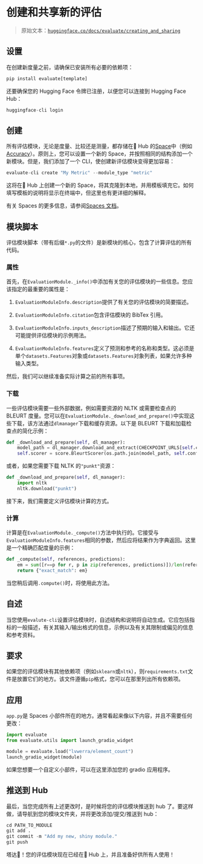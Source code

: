 # 创建和共享新的评估

> 原始文本：[`huggingface.co/docs/evaluate/creating_and_sharing`](https://huggingface.co/docs/evaluate/creating_and_sharing)

## 设置

在创建新度量之前，请确保已安装所有必要的依赖项：

```py
pip install evaluate[template]
```

还要确保您的 Hugging Face 令牌已注册，以便您可以连接到 Hugging Face Hub：

```py
huggingface-cli login
```

## 创建

所有评估模块，无论是度量、比较还是测量，都存储在🤗 Hub 的[Space](https://huggingface.co/docs/hub/spaces)中（例如[Accuracy](https://huggingface.co/spaces/evaluate-metric/accuracy)）。原则上，您可以设置一个新的 Space，并按照相同的结构添加一个新模块。但是，我们添加了一个 CLI，使创建新评估模块变得更加容易：

```py
evaluate-cli create "My Metric" --module_type "metric"
```

这将在🤗 Hub 上创建一个新的 Space，将其克隆到本地，并用模板填充它。如何填写模板的说明将显示在终端中，但这里也有更详细的解释。

有关 Spaces 的更多信息，请参阅[Spaces 文档](https://huggingface.co/docs/hub/spaces)。

## 模块脚本

评估模块脚本（带有后缀`*.py`的文件）是新模块的核心，包含了计算评估的所有代码。

### 属性

首先，在`EvaluationModule._info()`中添加有关您的评估模块的一些信息。您应该指定的最重要的属性是：

1.  `EvaluationModuleInfo.description`提供了有关您的评估模块的简要描述。

1.  `EvaluationModuleInfo.citation`包含评估模块的 BibTex 引用。

1.  `EvaluationModuleInfo.inputs_description`描述了预期的输入和输出。它还可能提供评估模块的示例用法。

1.  `EvaluationModuleInfo.features`定义了预测和参考的名称和类型。这必须是单个`datasets.Features`对象或`datasets.Features`对象列表，如果允许多种输入类型。

然后，我们可以继续准备实际计算之前的所有事项。

### 下载

一些评估模块需要一些外部数据，例如需要资源的 NLTK 或需要检查点的 BLEURT 度量。您可以在`EvaluationModule._download_and_prepare()`中实现这些下载，该方法通过`dlmanager`下载和缓存资源。以下是 BLEURT 下载和加载检查点的简化示例：

```py
def _download_and_prepare(self, dl_manager):
    model_path = dl_manager.download_and_extract(CHECKPOINT_URLS[self.config_name])
    self.scorer = score.BleurtScorer(os.path.join(model_path, self.config_name))
```

或者，如果您需要下载 NLTK 的`"punkt"`资源：

```py
def _download_and_prepare(self, dl_manager):
    import nltk
    nltk.download("punkt")
```

接下来，我们需要定义评估模块计算的方式。

### 计算

计算是在`EvaluationModule._compute()`方法中执行的。它接受与`EvaluationModuleInfo.features`相同的参数，然后应将结果作为字典返回。这里是一个精确匹配度量的示例：

```py
def _compute(self, references, predictions):
    em = sum([r==p for r, p in zip(references, predictions)])/len(references)
    return {"exact_match": em}
```

当您稍后调用`.compute()`时，将使用此方法。

## 自述

当您使用`evalute-cli`设置评估模块时，自述结构和说明将自动生成。它应包括指标的一般描述，有关其输入/输出格式的信息，示例以及有关其限制或偏见的信息和参考资料。

## 要求

如果您的评估模块有其他依赖项（例如`sklearn`或`nltk`），则`requirements.txt`文件是放置它们的地方。该文件遵循`pip`格式，您可以在那里列出所有依赖项。

## 应用

`app.py`是 Spaces 小部件所在的地方。通常看起来像以下内容，并且不需要任何更改：

```py
import evaluate
from evaluate.utils import launch_gradio_widget

module = evaluate.load("lvwerra/element_count")
launch_gradio_widget(module)
```

如果您想要一个自定义小部件，可以在这里添加您的 gradio 应用程序。

## 推送到 Hub

最后，当您完成所有上述更改时，是时候将您的评估模块推送到 hub 了。要这样做，请导航到您的模块文件夹，并将更改添加/提交/推送到 hub：

```py
cd PATH_TO_MODULE
git add .
git commit -m "Add my new, shiny module."
git push
```

塔达🎉！您的评估模块现在已经在🤗 Hub 上，并且准备好供所有人使用！

